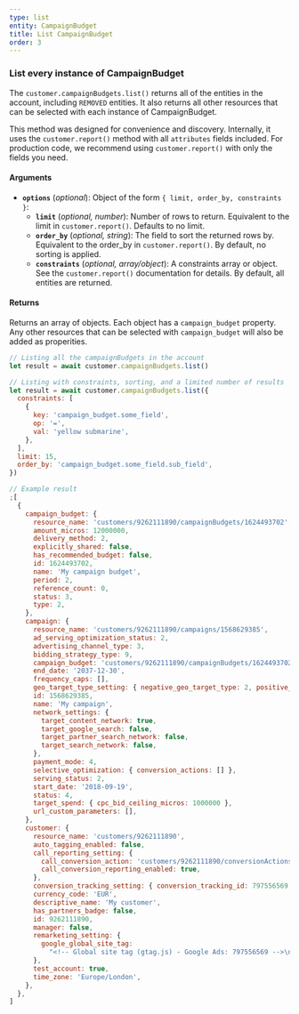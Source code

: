 ```yaml
---
type: list
entity: CampaignBudget
title: List CampaignBudget
order: 3
---
```


### List every instance of CampaignBudget

The `customer.campaignBudgets.list()` returns all of the entities in the account, including `REMOVED` entities. It also returns all other resources that can be selected with each instance of CampaignBudget.

This method was designed for convenience and discovery. Internally, it uses the `customer.report()` method with all `attributes` fields included. For production code, we recommend using `customer.report()` with only the fields you need.

#### Arguments

- **`options`** (_optional_): Object of the form `{ limit, order_by, constraints }`:
  - **`limit`** (_optional, number_): Number of rows to return. Equivalent to the limit in `customer.report()`. Defaults to no limit.
  - **`order_by`** (_optional, string_): The field to sort the returned rows by. Equivalent to the order_by in `customer.report()`. By default, no sorting is applied.
  - **`constraints`** (_optional, array/object_): A constraints array or object. See the `customer.report()` documentation for details. By default, all entities are returned.

#### Returns

Returns an array of objects.
Each object has a `campaign_budget` property. Any other resources that can be selected with `campaign_budget` will also be added as properities.

```javascript
// Listing all the campaignBudgets in the account
let result = await customer.campaignBudgets.list()

// Listing with constraints, sorting, and a limited number of results
let result = await customer.campaignBudgets.list({
  constraints: [
    {
      key: 'campaign_budget.some_field',
      op: '=',
      val: 'yellow submarine',
    },
  ],
  limit: 15,
  order_by: 'campaign_budget.some_field.sub_field',
})
```

```javascript
// Example result
;[
  {
    campaign_budget: {
      resource_name: 'customers/9262111890/campaignBudgets/1624493702',
      amount_micros: 12000000,
      delivery_method: 2,
      explicitly_shared: false,
      has_recommended_budget: false,
      id: 1624493702,
      name: 'My campaign budget',
      period: 2,
      reference_count: 0,
      status: 3,
      type: 2,
    },
    campaign: {
      resource_name: 'customers/9262111890/campaigns/1568629385',
      ad_serving_optimization_status: 2,
      advertising_channel_type: 3,
      bidding_strategy_type: 9,
      campaign_budget: 'customers/9262111890/campaignBudgets/1624493702',
      end_date: '2037-12-30',
      frequency_caps: [],
      geo_target_type_setting: { negative_geo_target_type: 2, positive_geo_target_type: 2 },
      id: 1568629385,
      name: 'My campaign',
      network_settings: {
        target_content_network: true,
        target_google_search: false,
        target_partner_search_network: false,
        target_search_network: false,
      },
      payment_mode: 4,
      selective_optimization: { conversion_actions: [] },
      serving_status: 2,
      start_date: '2018-09-19',
      status: 4,
      target_spend: { cpc_bid_ceiling_micros: 1000000 },
      url_custom_parameters: [],
    },
    customer: {
      resource_name: 'customers/9262111890',
      auto_tagging_enabled: false,
      call_reporting_setting: {
        call_conversion_action: 'customers/9262111890/conversionActions/179',
        call_conversion_reporting_enabled: true,
      },
      conversion_tracking_setting: { conversion_tracking_id: 797556569 },
      currency_code: 'EUR',
      descriptive_name: 'My customer',
      has_partners_badge: false,
      id: 9262111890,
      manager: false,
      remarketing_setting: {
        google_global_site_tag:
          "<!-- Global site tag (gtag.js) - Google Ads: 797556569 -->\n<script async src=\"https://www.googletagmanager.com/gtag/js?id=AW-797556569\"></script>\n<script>\n  window.dataLayer = window.dataLayer || [];\n  function gtag(){dataLayer.push(arguments);}\n  gtag('js', new Date());\n\n  gtag('config', 'AW-797556569');\n</script>\n",
      },
      test_account: true,
      time_zone: 'Europe/London',
    },
  },
]
```
